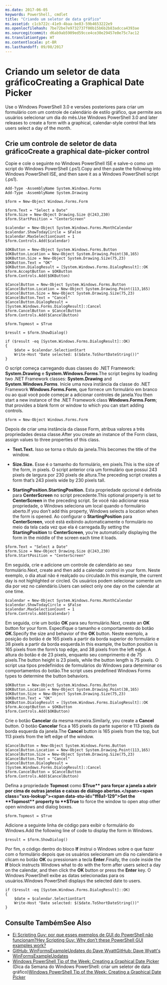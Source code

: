 ```yaml
---
ms.date: 2017-06-05
keywords: PowerShell, cmdlet
title: "Criando um seletor de data gráfico"
ms.assetid: c1cb722c-41e9-4baa-be83-59b4653222e9
ms.openlocfilehash: 7be72be7e9732737f00b15b6b2b83adcca4393ae
ms.sourcegitcommit: d6ab9ab5909ed59cce4ce30e29457e0e75c7ac12
ms.translationtype: HT
ms.contentlocale: pt-BR
ms.lasthandoff: 09/08/2017
---
```

# <a name="creating-a-graphical-date-picker"></a><span data-ttu-id="ff8a1-103">Criando um seletor de data gráfico</span><span class="sxs-lookup"><span data-stu-id="ff8a1-103">Creating a Graphical Date Picker</span></span>
<span data-ttu-id="ff8a1-104">Use o Windows PowerShell 3.0 e versões posteriores para criar um formulário com um controle de calendário de estilo gráfico, que permite aos usuários selecionar um dia do mês.</span><span class="sxs-lookup"><span data-stu-id="ff8a1-104">Use Windows PowerShell 3.0 and later releases to create a form with a graphical, calendar-style control that lets users select a day of the month.</span></span>

## <a name="create-a-graphical-date-picker-control"></a><span data-ttu-id="ff8a1-105">Crie um controle de seletor de data gráfico</span><span class="sxs-lookup"><span data-stu-id="ff8a1-105">Create a graphical date-picker control</span></span>
<span data-ttu-id="ff8a1-106">Copie e cole o seguinte no Windows PowerShell ISE e salve-o como um script do Windows PowerShell (.ps1).</span><span class="sxs-lookup"><span data-stu-id="ff8a1-106">Copy and then paste the following into Windows PowerShell ISE, and then save it as a Windows PowerShell script (.ps1).</span></span>

```
Add-Type -AssemblyName System.Windows.Forms
Add-Type -AssemblyName System.Drawing

$form = New-Object Windows.Forms.Form 

$form.Text = "Select a Date" 
$form.Size = New-Object Drawing.Size @(243,230) 
$form.StartPosition = "CenterScreen"

$calendar = New-Object System.Windows.Forms.MonthCalendar 
$calendar.ShowTodayCircle = $False
$calendar.MaxSelectionCount = 1
$form.Controls.Add($calendar) 

$OKButton = New-Object System.Windows.Forms.Button
$OKButton.Location = New-Object System.Drawing.Point(38,165)
$OKButton.Size = New-Object System.Drawing.Size(75,23)
$OKButton.Text = "OK"
$OKButton.DialogResult = [System.Windows.Forms.DialogResult]::OK
$form.AcceptButton = $OKButton
$form.Controls.Add($OKButton)

$CancelButton = New-Object System.Windows.Forms.Button
$CancelButton.Location = New-Object System.Drawing.Point(113,165)
$CancelButton.Size = New-Object System.Drawing.Size(75,23)
$CancelButton.Text = "Cancel"
$CancelButton.DialogResult = [System.Windows.Forms.DialogResult]::Cancel
$form.CancelButton = $CancelButton
$form.Controls.Add($CancelButton)

$form.Topmost = $True

$result = $form.ShowDialog() 

if ($result -eq [System.Windows.Forms.DialogResult]::OK)
{
    $date = $calendar.SelectionStart
    Write-Host "Date selected: $($date.ToShortDateString())"
}
```

<span data-ttu-id="ff8a1-107">O script começa carregando duas classes do .NET Framework: **System.Drawing** e **System.Windows.Forms**.</span><span class="sxs-lookup"><span data-stu-id="ff8a1-107">The script begins by loading two .NET Framework classes: **System.Drawing** and **System.Windows.Forms**.</span></span> <span data-ttu-id="ff8a1-108">Inicie uma nova instância da classe do .NET Framework **Windows.Forms.Form**, que fornece um formulário em branco ou ao qual você pode começar a adicionar controles de janela.</span><span class="sxs-lookup"><span data-stu-id="ff8a1-108">You then start a new instance of the .NET Framework class **Windows.Forms.Form**; that provides a blank form or window to which you can start adding controls.</span></span>

```
$form = New-Object Windows.Forms.Form
```

<span data-ttu-id="ff8a1-109">Depois de criar uma instância da classe Form, atribua valores a três propriedades dessa classe.</span><span class="sxs-lookup"><span data-stu-id="ff8a1-109">After you create an instance of the Form class, assign values to three properties of this class.</span></span>

- <span data-ttu-id="ff8a1-110">**Text.**</span><span class="sxs-lookup"><span data-stu-id="ff8a1-110">**Text.**</span></span> <span data-ttu-id="ff8a1-111">Isso se torna o título da janela.</span><span class="sxs-lookup"><span data-stu-id="ff8a1-111">This becomes the title of the window.</span></span>

- <span data-ttu-id="ff8a1-112">**Size.**</span><span class="sxs-lookup"><span data-stu-id="ff8a1-112">**Size.**</span></span> <span data-ttu-id="ff8a1-113">Esse é o tamanho do formulário, em pixels.</span><span class="sxs-lookup"><span data-stu-id="ff8a1-113">This is the size of the form, in pixels.</span></span> <span data-ttu-id="ff8a1-114">O script anterior cria um formulário que possui 243 pixels de largura por 230 pixels de altura.</span><span class="sxs-lookup"><span data-stu-id="ff8a1-114">The preceding script creates a form that’s 243 pixels wide by 230 pixels tall.</span></span>

- <span data-ttu-id="ff8a1-115">**StartingPosition.**</span><span class="sxs-lookup"><span data-stu-id="ff8a1-115">**StartingPosition.**</span></span> <span data-ttu-id="ff8a1-116">Esta propriedade opcional é definida para **CenterScreen** no script precedente.</span><span class="sxs-lookup"><span data-stu-id="ff8a1-116">This optional property is set to **CenterScreen** in the preceding script.</span></span> <span data-ttu-id="ff8a1-117">Se você não adicionar essa propriedade, o Windows seleciona um local quando o formulário aberto.</span><span class="sxs-lookup"><span data-stu-id="ff8a1-117">If you don’t add this property, Windows selects a location when the form is opened.</span></span> <span data-ttu-id="ff8a1-118">Ao configurar o **StartingPosition** para **CenterScreen**, você está exibindo automaticamente o formulário no meio da tela cada vez que ela é carregada.</span><span class="sxs-lookup"><span data-stu-id="ff8a1-118">By setting the **StartingPosition** to **CenterScreen**, you’re automatically displaying the form in the middle of the screen each time it loads.</span></span>

```
$form.Text = "Select a Date" 
$form.Size = New-Object Drawing.Size @(243,230) 
$form.StartPosition = "CenterScreen"
```

<span data-ttu-id="ff8a1-119">Em seguida, crie e adicione um controle de calendário ao seu formulário.</span><span class="sxs-lookup"><span data-stu-id="ff8a1-119">Next, create and then add a calendar control in your form.</span></span> <span data-ttu-id="ff8a1-120">Neste exemplo, o dia atual não é realçado ou circulado.</span><span class="sxs-lookup"><span data-stu-id="ff8a1-120">In this example, the current day is not highlighted or circled.</span></span> <span data-ttu-id="ff8a1-121">Os usuários podem selecionar somente um dia por vez no calendário.</span><span class="sxs-lookup"><span data-stu-id="ff8a1-121">Users can select only one day on the calendar at one time.</span></span>

```
$calendar = New-Object System.Windows.Forms.MonthCalendar 
$calendar.ShowTodayCircle = $False
$calendar.MaxSelectionCount = 1
$form.Controls.Add($calendar)
```

<span data-ttu-id="ff8a1-122">Em seguida, crie um botão **OK** para seu formulário.</span><span class="sxs-lookup"><span data-stu-id="ff8a1-122">Next, create an **OK** button for your form.</span></span> <span data-ttu-id="ff8a1-123">Especifique o tamanho e comportamento do botão **OK**.</span><span class="sxs-lookup"><span data-stu-id="ff8a1-123">Specify the size and behavior of the **OK** button.</span></span> <span data-ttu-id="ff8a1-124">Neste exemplo, a posição do botão é de 165 pixels a partir da borda superior do formulário e 38 pixels a partir da borda esquerda.</span><span class="sxs-lookup"><span data-stu-id="ff8a1-124">In this example, the button position is 165 pixels from the form’s top edge, and 38 pixels from the left edge.</span></span> <span data-ttu-id="ff8a1-125">A altura do botão é de 23 pixels, enquanto seu comprimento é de 75 pixels.</span><span class="sxs-lookup"><span data-stu-id="ff8a1-125">The button height is 23 pixels, while the button length is 75 pixels.</span></span> <span data-ttu-id="ff8a1-126">O script usa tipos predefinidos de formulários do Windows para determinar os comportamentos do botão.</span><span class="sxs-lookup"><span data-stu-id="ff8a1-126">The script uses predefined Windows Forms types to determine the button behaviors.</span></span>

```
$OKButton = New-Object System.Windows.Forms.Button
$OKButton.Location = New-Object System.Drawing.Point(38,165)
$OKButton.Size = New-Object System.Drawing.Size(75,23)
$OKButton.Text = "OK"
$OKButton.DialogResult = [System.Windows.Forms.DialogResult]::OK
$form.AcceptButton = $OKButton
$form.Controls.Add($OKButton)
```

<span data-ttu-id="ff8a1-127">Crie o botão **Cancelar** da mesma maneira.</span><span class="sxs-lookup"><span data-stu-id="ff8a1-127">Similarly, you create a **Cancel** button.</span></span> <span data-ttu-id="ff8a1-128">O botão **Cancelar** fica a 165 pixels da parte superior e 113 pixels da borda esquerda da janela.</span><span class="sxs-lookup"><span data-stu-id="ff8a1-128">The **Cancel** button is 165 pixels from the top, but 113 pixels from the left edge of the window.</span></span>

```
$CancelButton = New-Object System.Windows.Forms.Button
$CancelButton.Location = New-Object System.Drawing.Point(113,165)
$CancelButton.Size = New-Object System.Drawing.Size(75,23)
$CancelButton.Text = "Cancel"
$CancelButton.DialogResult = [System.Windows.Forms.DialogResult]::Cancel
$form.CancelButton = $CancelButton
$form.Controls.Add($CancelButton)
```

<span data-ttu-id="ff8a1-129">Defina a propriedade **Topmost** como **$True** para forçar a janela a abrir por cima de outras janelas e caixas de diálogo abertas.</span><span class="sxs-lookup"><span data-stu-id="ff8a1-129">Set the **Topmost** property to **$True** to force the window to open atop other open windows and dialog boxes.</span></span>

```
$form.Topmost = $True
```

<span data-ttu-id="ff8a1-130">Adicione a seguinte linha de código para exibir o formulário do Windows.</span><span class="sxs-lookup"><span data-stu-id="ff8a1-130">Add the following line of code to display the form in Windows.</span></span>

```
$result = $form.ShowDialog()
```

<span data-ttu-id="ff8a1-131">Por fim, o código dentro do bloco **If** instrui o Windows sobre o que fazer com o formulário depois que os usuários selecionam um dia no calendário e clicam no botão **OK** ou pressionam a tecla **Enter**.</span><span class="sxs-lookup"><span data-stu-id="ff8a1-131">Finally, the code inside the **If** block instructs Windows what to do with the form after users select a day on the calendar, and then click the **OK** button or press the **Enter** key.</span></span> <span data-ttu-id="ff8a1-132">O Windows PowerShell exibe as datas selecionadas para os usuários.</span><span class="sxs-lookup"><span data-stu-id="ff8a1-132">Windows PowerShell displays the selected date to users.</span></span>

```
if ($result -eq [System.Windows.Forms.DialogResult]::OK)
{
    $date = $calendar.SelectionStart
    Write-Host "Date selected: $($date.ToShortDateString())"
}
```

## <a name="see-also"></a><span data-ttu-id="ff8a1-133">Consulte Também</span><span class="sxs-lookup"><span data-stu-id="ff8a1-133">See Also</span></span>
- [<span data-ttu-id="ff8a1-134">Ei Scripting Guy: por que esses exemplos de GUI do PowerShell não funcionam?</span><span class="sxs-lookup"><span data-stu-id="ff8a1-134">Hey Scripting Guy:  Why don’t these PowerShell GUI examples work?</span></span>](http://go.microsoft.com/fwlink/?LinkId=506644)
- [<span data-ttu-id="ff8a1-135">GitHub: WinFormsExampleUpdates do Dave Wyatt</span><span class="sxs-lookup"><span data-stu-id="ff8a1-135">GitHub: Dave Wyatt's WinFormsExampleUpdates</span></span>](https://github.com/dlwyatt/WinFormsExampleUpdates)
- <span data-ttu-id="ff8a1-136">[Windows PowerShell Tip of the Week: Creating a Graphical Date Picker](http://technet.microsoft.com/library/ff730942.aspx) (Dica da Semana do Windows PowerShell: criar um seletor de data gráfico)</span><span class="sxs-lookup"><span data-stu-id="ff8a1-136">[Windows PowerShell Tip of the Week:  Creating a Graphical Date Picker](http://technet.microsoft.com/library/ff730942.aspx)</span></span>

